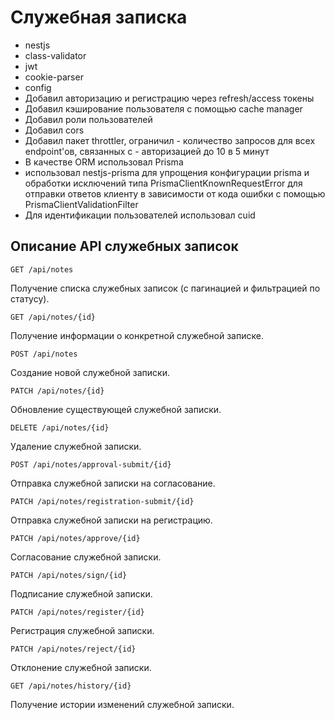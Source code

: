 # Служебная записка
- nestjs
- class-validator
- jwt
- cookie-parser
- config
- Добавил авторизацию и регистрацию через refresh/access токены
- Добавил кэширование пользователя с помощью cache manager
- Добавил роли пользователей
- Добавил cors
- Добавил пакет throttler, ограничил - количество запросов для всех endpoint'ов, связанных с - авторизацией до 10 в 5 минут
- В качестве ORM использовал Prisma
- использовал nestjs-prisma для упрощения конфигурации prisma и обработки исключений типа PrismaClientKnownRequestError для отправки ответов клиенту в зависимости от кода ошибки с помощью PrismaClientValidationFilter
- Для идентификации пользователей использовал cuid

## Описание API служебных записок
```
GET /api/notes
```
Получение списка служебных записок (с пагинацией и фильтрацией по статусу).

```
GET /api/notes/{id}
```
Получение информации о конкретной служебной записке.

```
POST /api/notes
```
Создание новой служебной записки.

```
PATCH /api/notes/{id}
```
Обновление существующей служебной записки.

```
DELETE /api/notes/{id}
```
Удаление служебной записки.

```
POST /api/notes/approval-submit/{id}
```
Отправка служебной записки на согласование.

```
PATCH /api/notes/registration-submit/{id}
```
Отправка служебной записки на регистрацию.

```
PATCH /api/notes/approve/{id}
```
Согласование служебной записки.

```
PATCH /api/notes/sign/{id}
```
Подписание служебной записки.

```
PATCH /api/notes/register/{id}
```
Регистрация служебной записки.

```
PATCH /api/notes/reject/{id}
```
Отклонение служебной записки.

```
GET /api/notes/history/{id}
```
Получение истории изменений служебной записки.
